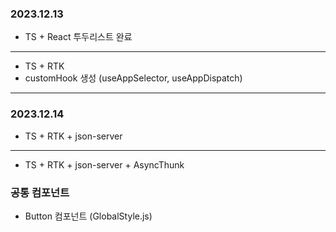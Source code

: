 ### 2023.12.13

- TS + React 투두리스트 완료

---

- TS + RTK
- customHook 생성 (useAppSelector, useAppDispatch)

---

### 2023.12.14

- TS + RTK + json-server

---

- TS + RTK + json-server + AsyncThunk

### 공통 컴포넌트

- Button 컴포넌트 (GlobalStyle.js)

